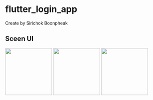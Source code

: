 # flutter_login_app

Create by Sirichok Boonpheak

## Sceen UI
<img src="https://github.com/KaitoZan/thailand_travel_project/assets/144052345/d89b226b-aac3-4d39-91ce-33939a990d48" width="150px">
<img src="https://github.com/KaitoZan/thailand_travel_project/assets/144052345/b14c3a1f-2985-42e6-b78b-dc7a397d7414" width="150px">
<img src="https://github.com/KaitoZan/thailand_travel_project/assets/144052345/71a3c417-1814-443d-b348-b56579836570" width="150px">


